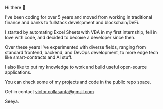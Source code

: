 Hi there 👋

I've been coding for over 5 years and moved from working in traditional finance and banks to fullstack development and blockchain/DeFi.

I started by automating Excel Sheets with VBA in my first internship, fell in love with code, and decided to become a developer since then.

Over these years I've experimented with diverse fields, ranging from standard frontend, backend, and DevOps development, to more edge tech like smart-contracts and AI stuff.

I also like to put my knowledge to work and build useful open-source applications. 

You can check some of my projects and code in the public repo space.

Get in contact victor.collasanta@gmail.com

Seeya.
